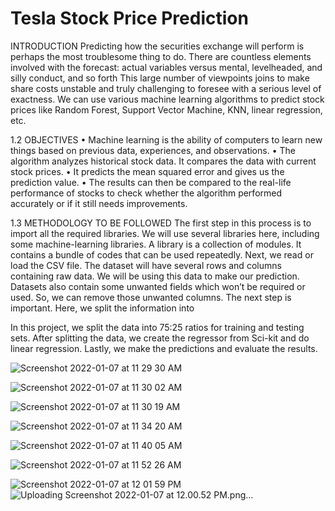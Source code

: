 # Tesla Stock Price Prediction


INTRODUCTION
Predicting how the securities exchange will perform is perhaps the most troublesome thing to do. There are countless elements involved with the forecast: actual variables versus mental, levelheaded, and silly conduct, and so forth This large number of viewpoints joins to make share costs unstable and truly challenging to foresee with a serious level of exactness. We can use various machine learning algorithms to predict stock prices like Random Forest, Support Vector Machine, KNN, linear regression, etc.

1.2 OBJECTIVES
• Machine learning is the ability of computers to learn new things based on previous data, experiences, and observations.
• The algorithm analyzes historical stock data. It compares the data with current stock prices.
• It predicts the mean squared error and gives us the prediction value.
• The results can then be compared to the real-life performance of stocks to check whether the algorithm
performed accurately or if it still needs improvements.

1.3 METHODOLOGY TO BE FOLLOWED
The first step in this process is to import all the required libraries. We will use several libraries here, including some machine-learning libraries. A library is a collection of modules. It contains a bundle of codes that can be used repeatedly. Next, we read or load the CSV file. The dataset will have several rows and columns containing raw data. We will be using this data to make our prediction. Datasets also contain some unwanted fields which won’t be required or used. So, we can remove those unwanted columns. The next step is important. Here, we split the information into
 
In this project, we split the data into 75:25 ratios for training and testing sets. After splitting the data, we create the regressor from Sci-kit and do linear regression. Lastly, we make the predictions and evaluate the results.


![Screenshot 2022-01-07 at 11 29 30 AM](https://github.com/shreyas463/teslaProject/assets/76155738/6db0d62d-d9ac-428e-bba3-bea1bc8c9df2)

![Screenshot 2022-01-07 at 11 30 02 AM](https://github.com/shreyas463/teslaProject/assets/76155738/5a9e7bb2-206f-4101-bf31-ed0b4452ca06)


![Screenshot 2022-01-07 at 11 30 19 AM](https://github.com/shreyas463/teslaProject/assets/76155738/91750a35-07d4-438f-8f22-798fdba1ca4d)


![Screenshot 2022-01-07 at 11 34 20 AM](https://github.com/shreyas463/teslaProject/assets/76155738/f803e8a7-bef4-4474-890a-681bdb5b1e40)

![Screenshot 2022-01-07 at 11 40 05 AM](https://github.com/shreyas463/teslaProject/assets/76155738/2359fab9-ad9f-428d-ae86-d51399f071ec)


![Screenshot 2022-01-07 at 11 52 26 AM](https://github.com/shreyas463/teslaProject/assets/76155738/eac9f12b-2f6f-4949-ac2f-5009a89922f1)


![Screenshot 2022-01-07 at 12 01 59 PM](https://github.com/shreyas463/teslaProject/assets/76155738/6dad5a52-e56c-496a-b053-b5b9a4d240a9)
![Uploading Screenshot 2022-01-07 at 12.00.52 PM.png…]()







